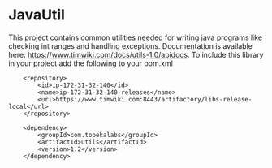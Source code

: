 JavaUtil
========

This project contains common utilities needed for writing java programs like checking int ranges and handling exceptions. Documentation is available here: https://www.timwiki.com/docs/utils-1.0/apidocs. To include this library in your project add the following to your pom.xml

        <repository>
            <id>ip-172-31-32-140</id>
            <name>ip-172-31-32-140-releases</name>
            <url>https://www.timwiki.com:8443/artifactory/libs-release-local</url>
        </repository>
        
        <dependency>
            <groupId>com.topekalabs</groupId>
            <artifactId>utils</artifactId>
            <version>1.2</version>
        </dependency>

